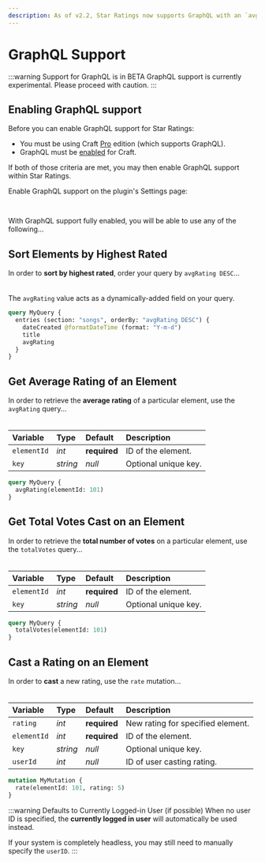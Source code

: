 ```yaml
---
description: As of v2.2, Star Ratings now supports GraphQL with an `avgRating` query and `rate` mutation. 
---
```


# GraphQL Support

:::warning Support for GraphQL is in BETA
GraphQL support is currently experimental. Please proceed with caution.
:::

## Enabling GraphQL support

Before you can enable GraphQL support for Star Ratings:
 - You must be using Craft [Pro](https://craftcms.com/knowledge-base/upgrading-to-craft-pro) edition (which supports GraphQL).
 - GraphQL must be [enabled](https://craftcms.com/docs/3.x/config/config-settings.html#enablegql) for Craft.

If both of those criteria are met, you may then enable GraphQL support within Star Ratings.

Enable GraphQL support on the plugin's Settings page:

<img :src="$withBase('/images/settings-gql.png')" class="dropshadow" alt="" style="max-width:600px; margin-top:5px; margin-bottom:10px;">

With GraphQL support fully enabled, you will be able to use any of the following...

## Sort Elements by Highest Rated

In order to **sort by highest rated**, order your query by `avgRating DESC`...

<img :src="$withBase('/images/graphql-orderBy-avgRating.png')" class="dropshadow" alt="" style="margin-top:3px; margin-bottom:3px;">

The `avgRating` value acts as a dynamically-added field on your query.

```graphql
query MyQuery {
  entries (section: "songs", orderBy: "avgRating DESC") {
    dateCreated @formatDateTime (format: "Y-m-d")
    title
    avgRating
  }
}
```

## Get Average Rating of an Element

In order to retrieve the **average rating** of a particular element, use the `avgRating` query...

<img :src="$withBase('/images/graphql-avgRating.png')" class="dropshadow" alt="" style="max-width:570px; margin-top:3px; margin-bottom:2px;">

| Variable    | Type     | Default      | Description
|:------------|:---------|:-------------|:------------
| `elementId` | _int_    | **required** | ID of the element.
| `key`       | _string_ | _null_       | Optional unique key.

```graphql
query MyQuery {
  avgRating(elementId: 101)
}
```

## Get Total Votes Cast on an Element

In order to retrieve the **total number of votes** on a particular element, use the `totalVotes` query...

<img :src="$withBase('/images/graphql-totalVotes.png')" class="dropshadow" alt="" style="max-width:570px; margin-top:3px; margin-bottom:2px;">

| Variable    | Type     | Default      | Description
|:------------|:---------|:-------------|:------------
| `elementId` | _int_    | **required** | ID of the element.
| `key`       | _string_ | _null_       | Optional unique key.

```graphql
query MyQuery {
  totalVotes(elementId: 101)
}
```

## Cast a Rating on an Element

In order to **cast** a new rating, use the `rate` mutation...

<img :src="$withBase('/images/graphql-rate.png')" class="dropshadow" alt="" style="max-width:570px; margin-top:3px; margin-bottom:2px;">

| Variable    | Type     | Default      | Description
|:------------|:---------|:-------------|:------------
| `rating`    | _int_    | **required** | New rating for specified element.
| `elementId` | _int_    | **required** | ID of the element.
| `key`       | _string_ | _null_       | Optional unique key.
| `userId`    | _int_    | _null_       | ID of user casting rating.

```graphql
mutation MyMutation {
  rate(elementId: 101, rating: 5)
}
```

:::warning Defaults to Currently Logged-in User (if possible)
When no user ID is specified, the **currently logged in user** will automatically be used instead.

If your system is completely headless, you may still need to manually specify the `userID`.
:::

